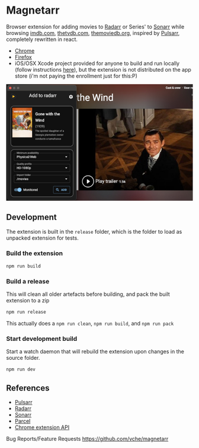 # Magnetarr

Browser extension for adding movies to [Radarr](https://radarr.video) or Series' to [Sonarr](https://sonarr.tv) while browsing [imdb.com](https://www.imdb.com), [thetvdb.com](https://www.thetvdb.com/), [themoviedb.org](https://www.themoviedb.org/), inspired by [Pulsarr](https://github.com/roboticsound/Pulsarr), completely rewritten in react.
- [Chrome](https://chromewebstore.google.com/detail/magnetarr/makjonablkcafdpkhfllblcmccgaahil)
- [Firefox](https://addons.mozilla.org/en-US/firefox/addon/magnetarr/)
- iOS/OSX Xcode project provided for anyone to build and run locally (follow instructions [here](https://developer.apple.com/documentation/safariservices/safari_web_extensions/running_your_safari_web_extension)), but the extension is not distributed on the app store (i'm not paying the enrollment just for this:P)

![](release/img/svg/screen2.jpg)


## Development

The extension is built in the `release` folder, which is the folder to load as unpacked extension for tests. 

### Build the extension

```bash
npm run build
```

### Build a release
This will clean all older artefacts before building, and pack the built extension to a zip

```bash
npm run release
```

This actually does a `npm run clean`, `npm run build`, and `npm run pack`

### Start development build

Start a watch daemon that will rebuild the extension upon changes in the source folder.

```bash
npm run dev
```


## References
- [Pulsarr](https://github.com/roboticsound/Pulsarr)
- [Radarr](https://github.com/Radarr/Radarr)
- [Sonarr](https://github.com/Sonarr/Sonarr)
- [Parcel](https://parceljs.org)
- [Chrome extension API](https://developer.chrome.com/docs/extensions/reference/api/)

Bug Reports/Feature Requests https://github.com/vche/magnetarr
